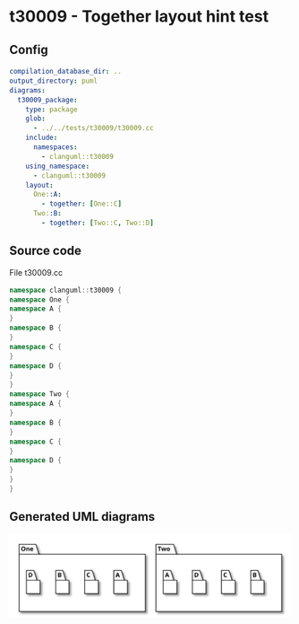 # t30009 - Together layout hint test
## Config
```yaml
compilation_database_dir: ..
output_directory: puml
diagrams:
  t30009_package:
    type: package
    glob:
      - ../../tests/t30009/t30009.cc
    include:
      namespaces:
        - clanguml::t30009
    using_namespace:
      - clanguml::t30009
    layout:
      One::A:
        - together: [One::C]
      Two::B:
        - together: [Two::C, Two::D]
```
## Source code
File t30009.cc
```cpp
namespace clanguml::t30009 {
namespace One {
namespace A {
}
namespace B {
}
namespace C {
}
namespace D {
}
}
namespace Two {
namespace A {
}
namespace B {
}
namespace C {
}
namespace D {
}
}
}

```
## Generated UML diagrams
![t30009_package](./t30009_package.svg "Together layout hint test")
